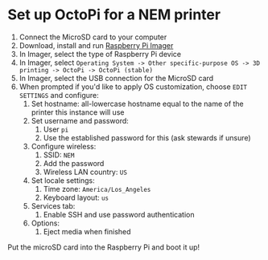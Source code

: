 # Set up OctoPi for a NEM printer

1. Connect the MicroSD card to your computer
2. Download, install and run [Raspberry Pi Imager](https://www.raspberrypi.com/software/)
3. In Imager, select the type of Raspberry Pi device
4. In Imager, select `Operating System -> Other specific-purpose OS -> 3D printing -> OctoPi -> OctoPi (stable)`
5. In Imager, select the USB connection for the MicroSD card
6. When prompted if you'd like to apply OS customization, choose `EDIT SETTINGS` and configure:
   1. Set hostname: all-lowercase hostname equal to the name of the printer this instance will use
   2. Set username and password:
      1. User `pi`
      2. Use the established password for this (ask stewards if unsure)
   3. Configure wireless:
      1. SSID: `NEM`
      2. Add the password
      3. Wireless LAN country: `US`
   4. Set locale settings:
      1. Time zone: `America/Los_Angeles`
      2. Keyboard layout: `us`
   5. Services tab:
      1. Enable SSH and use password authentication
   6. Options:
      1. Eject media when finished

Put the microSD card into the Raspberry Pi and boot it up!

